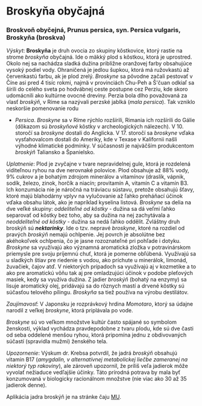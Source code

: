 Broskyňa obyčajná
=================

### Broskvoň obyčejná, Prunus persica, syn. Persica vulgaris, Broskyňa (broskva)

*Výskyt*: **Broskyňa** je druh ovocia zo skupiny kôstkovice, ktorý rastie na
strome *broskyňa* obyčajná. Ide o mäkký plod s kôstkou, ktorá je uprostred.
Okolo nej sa nachádza sladká dužina približne oranžovej farby obsahujúce vysoký
podiel vody. Ohraničená je jedlou šupkou, ktorá má ružovkastú až červenkastú
farbu, ak je plod zrelý. *Broskyne* sa pôvodne začali pestovať v Číne asi pred 4
tisíc rokmi, najmä v provinciách Chu-Peh a Š'čuan odkiaľ sa šírili do celého
sveta po hodvábnej ceste postupne cez Perziu, kde skoro udomácnili ako kultúrne
ovocné dreviny. Perzia bola dlho považovaná za vlasť *broskýň*, v Ríme sa
nazývali perzské jablká (*mala persica*). Tak vzniklo neskoršie pomenovanie rodu
- *Persica*. *Broskyne* sa v Ríme rýchlo rozšírili, Rimania ich rozšírili do
Gálie (dôkazom sú *broskyňové* kôstky v archeologických nálezech). V 10. storočí
sa *broskyne* dostali do Anglicka. V 17. storočí sa *broskyne* vďaka
vysťahovalcom dostali do Ameriky, kde v Texase v Kalifornii našli výhodné
klimatické podmínky. V súčasnosti je najväčším produkcentom *broskýň* Taliansko
a Španielsko.

*Uplatnenie*: Plod je zvyčajne v tvare nepravidelnej gule, ktorá je rozdelená
viditeľnou ryhou na dve nerovnaké polovice. Plod obsahuje až 88% vody, 9% cukrov
a je bohatým zdrojom minerálov a vitamínov (draslík, vápnik, sodík, železo,
zinok, horčík a niacín; provitamín A, vitamín C a vitamín B3. Ich konzumácia nie
je náročná na tráviacu sústavu, pretože obsahujú šťavy, ktoré majú blahodárny
vplyv na vylučovanie až ľahko preháňací účinok vďaka obsahu látok, ako je
napríklad kyselina listová. *Broskyne* sa delia na dve veľké skupiny:
*oddeliteľné od kôstky* - dužina sa dá veľmi ľahko separovať od kôstky bez toho,
aby sa dužina na nej zachytávala a *neoddeliteľné od kôstky* - dužina sa nedá
ľahko oddělit. Zvláštny druh broskýň sú ***nektarinky***. Ide o tzv. nepravé
*broskyne*, ktoré na rozdiel od pravých *broskýň* nemajú ochlpenie. Jej povrch
je absolútne bez akéhokoľvek ochlpenia, čo je jasne rozoznateľné pri pohľade i
dotyku. *Broskyne* sa využívajú ako významná aromatická zložka v potravinárskom
priemysle pre svoju príjemnú chuť, ktorá je pomerne obľúbená. Využívajú sa u
sladkých štiav pre riedenie s vodou, ako príchute u minerálok, limonád,
žuvačiek, čajov atď. V niektorých prípadoch sa využívajú aj v kozmetike a to ako
pre aromatickú vôňu tak aj pre omladzujúci účinok v podobe pleťových masiek,
kedy sa využíva dužina. Z jadier *broskýň* (bohatý na enzymy) sa lisuje
aromatický olej, pridávajú sa do rôznych mastí a drvené kôstky sú súčasťou
telového pílingu. *Broskyňa* sa tiež používa na výrobu destilátov.

*Zaujímavosť*: V Japonsku je rozprávkový hrdina *Momotaro*, ktorý sa údajne
narodil z veľkej *broskyne*, ktorá priplávala po vode.

*Broskyne* sú vo veľkom množstve kultúr často spájané so symbolom ženskosti,
výklad vychádza pravdepodobne z tvaru plodu, kde sú dve časti od seba oddelené
menšou ryhou, ktorá pripomína jednu z obdivovaných súčastí (spravidla mužmi)
ženského tela.

*Upozornenie*: Výskum dr. Krebsa potvrdil, že jadrá *broskýň* obsahujú vitamin
B17 (*amygdalin, v alternatívnej metabolickej liečbe zameranej na niektorý typ
rakoviny*), ale zároveň upozornil, že príliš veľa jadierok môže vyvolať
nežiaduce vedľajšie účinky. Táto prírodná potrava by mala byť konzumovaná v
biologicky racionálnom množstve (nie viac ako 30 až 35 jadierok denne).

Aplikácia jadra broskýň je na stránke čaju [MU](/sip/p/mu/).

